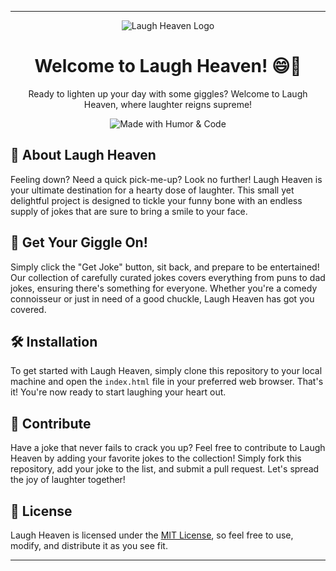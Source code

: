 
---

<div align="center">
  <img src="https://i.imgur.com/YourImage.png" alt="Laugh Heaven Logo">
</div>

<h1 align="center">Welcome to Laugh Heaven! 😄🌟</h1>

<p align="center">
  Ready to lighten up your day with some giggles? Welcome to Laugh Heaven, where laughter reigns supreme!
</p>

<div align="center">
  <img src="https://img.shields.io/badge/Made%20with-Humor%20%26%20Code-success.svg" alt="Made with Humor & Code">
</div>

## 🚀 About Laugh Heaven

Feeling down? Need a quick pick-me-up? Look no further! Laugh Heaven is your ultimate destination for a hearty dose of laughter. This small yet delightful project is designed to tickle your funny bone with an endless supply of jokes that are sure to bring a smile to your face.

## 🤣 Get Your Giggle On!

Simply click the "Get Joke" button, sit back, and prepare to be entertained! Our collection of carefully curated jokes covers everything from puns to dad jokes, ensuring there's something for everyone. Whether you're a comedy connoisseur or just in need of a good chuckle, Laugh Heaven has got you covered.

## 🛠️ Installation

To get started with Laugh Heaven, simply clone this repository to your local machine and open the `index.html` file in your preferred web browser. That's it! You're now ready to start laughing your heart out.

## 🌟 Contribute

Have a joke that never fails to crack you up? Feel free to contribute to Laugh Heaven by adding your favorite jokes to the collection! Simply fork this repository, add your joke to the list, and submit a pull request. Let's spread the joy of laughter together!

## 📜 License

Laugh Heaven is licensed under the [MIT License](LICENSE), so feel free to use, modify, and distribute it as you see fit.

---
